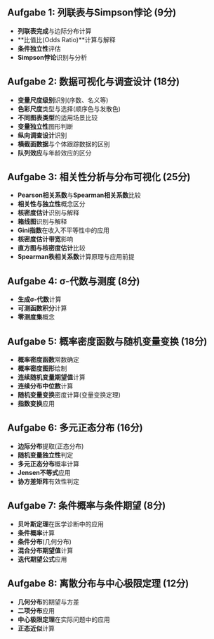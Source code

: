 ## Aufgabe 1: 列联表与Simpson悖论 (9分)

- **列联表完成**与边际分布计算
- **比值比(Odds Ratio)**计算与解释
- **条件独立性**评估
- **Simpson悖论**识别与分析

## Aufgabe 2: 数据可视化与调查设计 (18分)

- **变量尺度级别**识别(序数、名义等)
- **色彩尺度**类型与选择(顺序色与发散色)
- **不同图表类型**的适用场景比较
- **变量独立性**图形判断
- **纵向调查设计**识别
- **横截面数据**与个体跟踪数据的区别
- **队列效应**与年龄效应的区分

## Aufgabe 3: 相关性分析与分布可视化 (25分)

- **Pearson相关系数**与**Spearman相关系数**比较
- **相关性与独立性**概念区分
- **核密度估计**识别与解释
- **箱线图**识别与解释
- **Gini指数**在收入不平等性中的应用
- **核密度估计带宽**影响
- **直方图与核密度估计**比较
- **Spearman秩相关系数**计算原理与应用前提

## Aufgabe 4: σ-代数与测度 (8分)

- **生成σ-代数**计算
- **可测函数积分**计算
- **零测度集**概念

## Aufgabe 5: 概率密度函数与随机变量变换 (18分)

- **概率密度函数**常数确定
- **概率密度图形**绘制
- **连续随机变量期望值**计算
- **连续分布中位数**计算
- **随机变量变换**密度计算(变量变换定理)
- **指数变换**应用

## Aufgabe 6: 多元正态分布 (16分)

- **边际分布**提取(正态分布)
- **随机变量独立性**判定
- **多元正态分布**概率计算
- **Jensen不等式**应用
- **协方差矩阵**有效性判定

## Aufgabe 7: 条件概率与条件期望 (8分)

- **贝叶斯定理**在医学诊断中的应用
- **条件概率**计算
- **条件分布**(几何分布)
- **混合分布期望值**计算
- **迭代期望公式**应用

## Aufgabe 8: 离散分布与中心极限定理 (12分)

- **几何分布**的期望与方差
- **二项分布**应用
- **中心极限定理**在实际问题中的应用
- **正态近似**计算